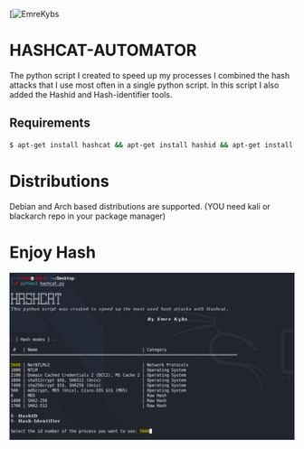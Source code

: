 [![EmreKybs](https://img.shields.io/badge/MadeBy-EmreKybs-black)
# HASHCAT-AUTOMATOR

The python script I created to speed up my processes
I combined the hash attacks that I use most often in a single python script.
In this script I also added the Hashid and Hash-identifier tools.

## Requirements
```bash
$ apt-get install hashcat && apt-get install hashid && apt-get install hash-identifier
```

# Distributions

Debian and Arch based distributions are supported. (YOU need kali or blackarch repo in your package manager)

# Enjoy Hash 

<img src="https://github.com/emrekybs/Hashcat-Automator/blob/main/myscripts.png">

